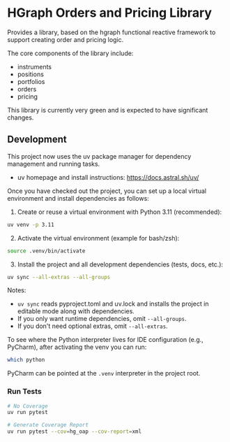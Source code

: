# HGraph Orders and Pricing Library

Provides a library, based on the hgraph functional reactive framework to
support creating order and pricing logic.

The core components of the library include:

* instruments
* positions
* portfolios
* orders
* pricing

This library is currently very green and is expected to have significant changes.


## Development

This project now uses the uv package manager for dependency management and running tasks.

- uv homepage and install instructions: https://docs.astral.sh/uv/

Once you have checked out the project, you can set up a local virtual environment and install dependencies as follows:

1) Create or reuse a virtual environment with Python 3.11 (recommended):

```bash
uv venv -p 3.11
```

2) Activate the virtual environment (example for bash/zsh):

```bash
source .venv/bin/activate
```

3) Install the project and all development dependencies (tests, docs, etc.):

```bash
uv sync --all-extras --all-groups
```

Notes:
- `uv sync` reads pyproject.toml and uv.lock and installs the project in editable mode along with dependencies.
- If you only want runtime dependencies, omit `--all-groups`.
- If you don't need optional extras, omit `--all-extras`.

To see where the Python interpreter lives for IDE configuration (e.g., PyCharm), after activating the venv you can run:

```bash
which python
```

PyCharm can be pointed at the `.venv` interpreter in the project root.

### Run Tests

```bash
# No Coverage
uv run pytest
```

```bash
# Generate Coverage Report
uv run pytest --cov=hg_oap --cov-report=xml
```